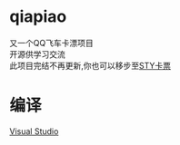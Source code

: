 # qiapiao
又一个QQ飞车卡漂项目\
开源供学习交流\
此项目完结不再更新,你也可以移步至[STY卡票](https://github.com/stygame/kapiao)
# 编译
[Visual Studio](https://visualstudio.microsoft.com)

